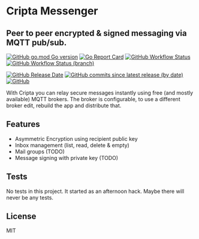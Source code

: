 # Cripta Messenger

## Peer to peer encrypted & signed messaging via MQTT pub/sub.

[![GitHub go.mod Go version](https://img.shields.io/github/go-mod/go-version/olliephillips/cripta?style=flat-square)](https://go.dev/)
[![Go Report Card](https://goreportcard.com/badge/github.com/olliephillips/cripta?style=flat-square)](https://goreportcard.com/report/github.com/olliephillips/cripta)
[![GitHub Workflow Status](https://img.shields.io/github/workflow/status/olliephillips/cripta/workflows/build.yaml?branch=master&style=flat-square)](https://github.com/olliephillips/cripta/actions/workflows/build.yml)
[![GitHub Workflow Status (branch)](https://img.shields.io/github/workflow/status/olliephillips/cripta/workflows/unit_test.yaml?branch=master&label=tests&style=flat-square)](https://github.com/olliephillips/cripta/actions/workflows/unit_test.yml)

[![GitHub Release Date](https://img.shields.io/github/release-date/olliephillips/cripta?style=flat-square)](https://github.com/olliephillips/cripta/releases)
[![GitHub commits since latest release (by date)](https://img.shields.io/github/commits-since/olliephillips/cripta/latest?style=flat-square)](https://github.com/olliephillips/cripta/commits)
[![GitHub](https://img.shields.io/github/license/olliephillips/cripta?label=license&style=flat-square)](LICENSE)

With Cripta you can relay secure messages instantly using free (and mostly available) MQTT brokers. The broker is
configurable, to use a different broker edit, rebuild the app and distribute that.

## Features

- Asymmetric Encryption using recipient public key
- Inbox management (list, read, delete & empty)
- Mail groups (TODO)
- Message signing with private key (TODO)

## Tests

No tests in this project. It started as an afternoon hack. Maybe there will never be any tests.

## License

MIT